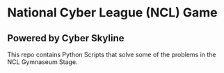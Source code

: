 # National Cyber League (NCL) Game

## Powered by Cyber Skyline

This repo contains Python Scripts that solve some of the problems in the NCL Gymnaseum Stage.
